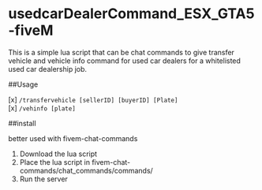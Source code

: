 # usedcarDealerCommand_ESX_GTA5-fiveM
This is a simple lua script that can be chat commands to give transfer vehicle and vehicle info command for used car dealers for a whitelisted used car dealership job.


##Usage

[x] <code>/transfervehicle [sellerID] [buyerID] [Plate]</code><br>
[x] <code>/vehinfo [plate]</code>


##install

better used with fivem-chat-commands

1. Download the lua script<br>
2. Place the lua script in fivem-chat-commands/chat_commands/commands/
3. Run the server
